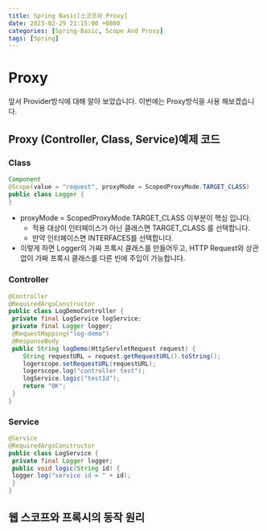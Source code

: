 ```yaml
---
title: Spring Basic[스코프와 Proxy]
date: 2023-02-29 21:15:00 +0800
categories: [Spring-Basic, Scope And Proxy]
tags: [Spring]
---
```


# Proxy
앞서 Provider방식에 대해 알아 보았습니다. 이번에는 Proxy방식을 사용 해보겠습니다.

## Proxy (Controller, Class, Service)예제 코드
### Class
```java
Component
@Scope(value = "request", proxyMode = ScopedProxyMode.TARGET_CLASS)
public class Logger {
}
```
- proxyMode = ScopedProxyMode.TARGET_CLASS 이부분이 핵심 입니다.
    - 적용 대상이 인터페이스가 아닌 클래스면 TARGET_CLASS 를 선택합니다.
    - 만약 인터페이스면 INTERFACES를 선택합니다.
- 이렇게 하면 Logger의 가짜 프록시 클래스를 만들어두고, HTTP Request와 상관없이 가짜 프록시 클래스를 다른 빈에 주입이 가능합니다. 

### Controller
```java
@Controller
@RequiredArgsConstructor
public class LogDemoController {
 private final LogService logService;
 private final Logger logger;
 @RequestMapping("log-demo")
 @ResponseBody
 public String logDemo(HttpServletRequest request) {
    String requestURL = request.getRequestURL().toString();
    logerscope.setRequestURL(requestURL);
    logerscope.log("controller test");
    logService.logic("testId");
    return "OK";
 }
}
```

### Service
```java
@Service
@RequiredArgsConstructor
public class LogService {
 private final Logger logger;
 public void logic(String id) {
 logger.log("service id = " + id);
 }
}
```

## 웹 스코프와 프록시의 동작 원리